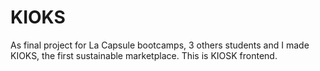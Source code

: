 # KIOKS
As final project for La Capsule bootcamps, 3 others students and I made KIOKS, the first sustainable marketplace.
This is KIOSK frontend.
